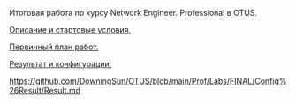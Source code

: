 Итоговая работа по курсу  Network Engineer. Professional в OTUS.

[Описание и стартовые условия.](https://github.com/DowningSun/OTUS/blob/main/Prof/Labs/FINAL/START/Start.md)

[Первичный план работ.](https://github.com/DowningSun/OTUS/blob/main/Prof/Labs/FINAL/START/Start.md)

[Результат и конфигурации.](https://github.com/DowningSun/OTUS/blob/main/Prof/Labs/FINAL/Config%26Result/Result.md)

https://github.com/DowningSun/OTUS/blob/main/Prof/Labs/FINAL/Config%26Result/Result.md
